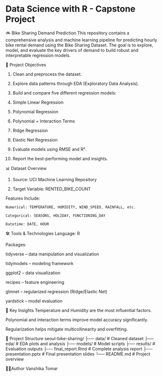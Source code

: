 #  Data Science with R - Capstone Project
🚲 Bike Sharing Demand Prediction
This repository contains a comprehensive analysis and machine learning pipeline for predicting hourly bike rental demand using the Bike Sharing Dataset. The goal is to explore, model, and evaluate the key drivers of demand to build robust and interpretable regression models.

📌 Project Objectives
  1. Clean and preprocess the dataset.
  
  2. Explore data patterns through EDA (Exploratory Data Analysis).
  
  3. Build and compare five different regression models:
  
  4. Simple Linear Regression
  
  5. Polynomial Regression
  
  6. Polynomial + Interaction Terms
  
  7. Ridge Regression
  
  8. Elastic Net Regression
  
  9. Evaluate models using RMSE and R².
  
  10. Report the best-performing model and insights.

📊 Dataset Overview
  1. Source: UCI Machine Learning Repository
  
  2. Target Variable: RENTED_BIKE_COUNT
  
  Features Include:
  
    Numerical: TEMPERATURE, HUMIDITY, WIND_SPEED, RAINFALL, etc.
    
    Categorical: SEASONS, HOLIDAY, FUNCTIONING_DAY
    
    Datetime: DATE, HOUR


🛠️ Tools & Technologies
  Language: R
  
  Packages:
  
  tidyverse – data manipulation and visualization
  
  tidymodels – modeling framework
  
  ggplot2 – data visualization
  
  recipes – feature engineering
  
  glmnet – regularized regression (Ridge/Elastic Net)
  
  yardstick – model evaluation

📌 Key Insights
  Temperature and Humidity are the most influential factors.
  
  Polynomial and interaction terms improve model accuracy significantly.
  
  Regularization helps mitigate multicollinearity and overfitting.

  📁 Project Structure
  seoul-bike-sharing/
├── data/                # Cleaned dataset
├── eda/                 # EDA plots and analysis
├── models/              # Model scripts
├── results/             # Evaluation outputs
├── final_report.Rmd     # Complete analysis report
├── presentation.pptx    # Final presentation slides
└── README.md            # Project overview

🙋‍♀️Author
Vanshika Tomar


